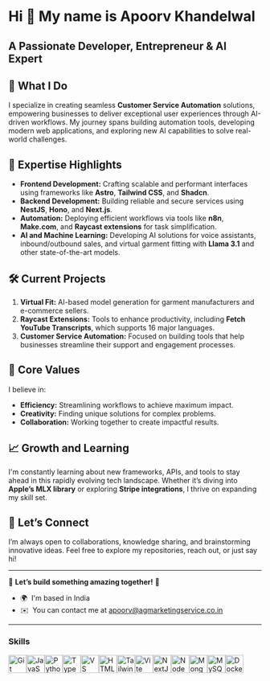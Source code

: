 Hi 👋 My name is Apoorv Khandelwal
==================================

A Passionate Developer, Entrepreneur & AI Expert
------------------------------------------------ 

## 🚀 What I Do  
I specialize in creating seamless **Customer Service Automation** solutions, empowering businesses to deliver exceptional user experiences through AI-driven workflows. My journey spans building automation tools, developing modern web applications, and exploring new AI capabilities to solve real-world challenges.  

## 🌟 Expertise Highlights  
- **Frontend Development:** Crafting scalable and performant interfaces using frameworks like **Astro**, **Tailwind CSS**, and **Shadcn**.  
- **Backend Development:** Building reliable and secure services using **NestJS**, **Hono**, and **Next.js**.  
- **Automation:** Deploying efficient workflows via tools like **n8n**, **Make.com**, and **Raycast extensions** for task simplification.  
- **AI and Machine Learning:** Developing AI solutions for voice assistants, inbound/outbound sales, and virtual garment fitting with **Llama 3.1** and other state-of-the-art models.  

## 🛠 Current Projects  
1. **Virtual Fit:** AI-based model generation for garment manufacturers and e-commerce sellers.  
2. **Raycast Extensions:** Tools to enhance productivity, including **Fetch YouTube Transcripts**, which supports 16 major languages.  
3. **Customer Service Automation:** Focused on building tools that help businesses streamline their support and engagement processes.  

## 🎯 Core Values  
I believe in:  
- **Efficiency:** Streamlining workflows to achieve maximum impact.  
- **Creativity:** Finding unique solutions for complex problems.  
- **Collaboration:** Working together to create impactful results.  

## 📈 Growth and Learning  
I'm constantly learning about new frameworks, APIs, and tools to stay ahead in this rapidly evolving tech landscape. Whether it’s diving into **Apple’s MLX library** or exploring **Stripe integrations**, I thrive on expanding my skill set.  

## 🤝 Let’s Connect  
I’m always open to collaborations, knowledge sharing, and brainstorming innovative ideas. Feel free to explore my repositories, reach out, or just say hi!  

---

🌟 **Let’s build something amazing together!** 🌟

*   🌍  I'm based in India
*   ✉️  You can contact me at [apoorv@agmarketingservice.co.in](mailto:apoorv@agmarketingservice.co.in)

---
### Skills

<p align="left">
<a href="https://git-scm.com/" target="_blank" rel="noreferrer"><img src="https://raw.githubusercontent.com/danielcranney/readme-generator/main/public/icons/skills/git-colored.svg" width="36" height="36" alt="Git" /></a><a href="https://developer.mozilla.org/en-US/docs/Web/JavaScript" target="_blank" rel="noreferrer"><img src="https://raw.githubusercontent.com/danielcranney/readme-generator/main/public/icons/skills/javascript-colored.svg" width="36" height="36" alt="JavaScript" /></a><a href="https://www.python.org/" target="_blank" rel="noreferrer"><img src="https://raw.githubusercontent.com/danielcranney/readme-generator/main/public/icons/skills/python-colored.svg" width="36" height="36" alt="Python" /></a><a href="https://www.typescriptlang.org/" target="_blank" rel="noreferrer"><img src="https://raw.githubusercontent.com/danielcranney/readme-generator/main/public/icons/skills/typescript-colored.svg" width="36" height="36" alt="TypeScript" /></a><a href="https://code.visualstudio.com/" target="_blank" rel="noreferrer"><img src="https://raw.githubusercontent.com/danielcranney/readme-generator/main/public/icons/skills/visualstudiocode.svg" width="36" height="36" alt="VS Code" /></a><a href="https://developer.mozilla.org/en-US/docs/Glossary/HTML5" target="_blank" rel="noreferrer"><img src="https://raw.githubusercontent.com/danielcranney/readme-generator/main/public/icons/skills/html5-colored.svg" width="36" height="36" alt="HTML5" /></a><a href="https://tailwindcss.com/" target="_blank" rel="noreferrer"><img src="https://raw.githubusercontent.com/danielcranney/readme-generator/main/public/icons/skills/tailwindcss-colored.svg" width="36" height="36" alt="TailwindCSS" /></a><a href="https://vitejs.dev/" target="_blank" rel="noreferrer"><img src="https://raw.githubusercontent.com/danielcranney/readme-generator/main/public/icons/skills/vite-colored.svg" width="36" height="36" alt="Vite" /></a><a href="https://nextjs.org/docs" target="_blank" rel="noreferrer"><img src="https://raw.githubusercontent.com/danielcranney/readme-generator/main/public/icons/skills/nextjs-colored.svg" width="36" height="36" alt="NextJs" /></a><a href="https://nodejs.org/en/" target="_blank" rel="noreferrer"><img src="https://raw.githubusercontent.com/danielcranney/readme-generator/main/public/icons/skills/nodejs-colored.svg" width="36" height="36" alt="NodeJS" /></a><a href="https://www.mongodb.com/" target="_blank" rel="noreferrer"><img src="https://raw.githubusercontent.com/danielcranney/readme-generator/main/public/icons/skills/mongodb-colored.svg" width="36" height="36" alt="MongoDB" /></a><a href="https://www.mysql.com/" target="_blank" rel="noreferrer"><img src="https://raw.githubusercontent.com/danielcranney/readme-generator/main/public/icons/skills/mysql-colored.svg" width="36" height="36" alt="MySQL" /></a><a href="https://www.docker.com/" target="_blank" rel="noreferrer"><img src="https://raw.githubusercontent.com/danielcranney/readme-generator/main/public/icons/skills/docker-colored.svg" width="36" height="36" alt="Docker" /></a>
                    </p>
                    
